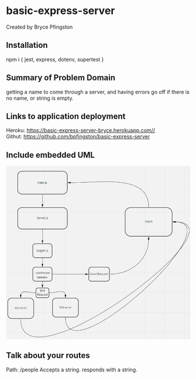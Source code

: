 # basic-express-server
Created by Bryce Pfingston

## Installation  
npm i { jest, express, dotenv, supertest }  
  
## Summary of Problem Domain  
getting a name to come through a server, and having errors go off if there is no name, or string is empty.


## Links to application deployment  
 
Heroku: https://basic-express-server-bryce.herokuapp.com//  
Githut: https://github.com/bpfingston/basic-express-server
  
## Include embedded UML
![embedded UML](./images/devpath.png)

## Talk about your routes

Path: /people
Accepts a string.
responds with a string.